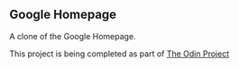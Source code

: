 Google Homepage
---------------

A clone of the Google Homepage. 

This project is being completed as part of [The Odin Project](http://www.theodinproject.com)
